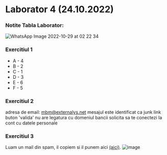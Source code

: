 # Laborator 4 (24.10.2022)

### Notite Tabla Laborator:
![WhatsApp Image 2022-10-29 at 02 22 34](https://user-images.githubusercontent.com/73616883/198749946-a8484f09-0889-4465-8e02-39383163ce41.jpg)


### Exercitiul 1
- A - 4
- B - 2
- C - 1
- D - 3
- E - 6
- F - 5

### Exercitiul 2
adresa de email: mbm@externalys.net
mesajul este identificat ca junk
link buton 'valida' nu are legatura cu domeniul bancii
solicita sa te conectezi la cont cu datele personale

### Exercitiul 3
Luam un mail din spam, il copiem si il punem aici [(aici)](https://toolbox.googleapps.com/apps/messageheader/analyzeheader). 
![image](https://user-images.githubusercontent.com/73616883/198749483-5f8b1038-1d48-4b17-bdc3-20014609056e.png)
